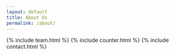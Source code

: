 ```yaml
---
layout: default
title: About Us
permalink: /about/
---
```



{% include team.html %}
{% include counter.html %}
{% include contact.html %}
